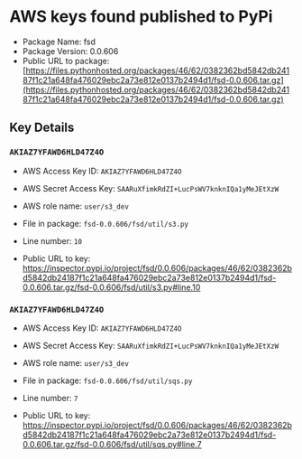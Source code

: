 # AWS keys found published to PyPi

* Package Name: fsd
* Package Version: 0.0.606
* Public URL to package: [https://files.pythonhosted.org/packages/46/62/0382362bd5842db24187f1c21a648fa476029ebc2a73e812e0137b2494d1/fsd-0.0.606.tar.gz](https://files.pythonhosted.org/packages/46/62/0382362bd5842db24187f1c21a648fa476029ebc2a73e812e0137b2494d1/fsd-0.0.606.tar.gz)

## Key Details

### `AKIAZ7YFAWD6HLD47Z4O`

* AWS Access Key ID: `AKIAZ7YFAWD6HLD47Z4O`
* AWS Secret Access Key: `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` 
* AWS role name: `user/s3_dev`
* File in package: `fsd-0.0.606/fsd/util/s3.py`
* Line number: `10`

* Public URL to key: https://inspector.pypi.io/project/fsd/0.0.606/packages/46/62/0382362bd5842db24187f1c21a648fa476029ebc2a73e812e0137b2494d1/fsd-0.0.606.tar.gz/fsd-0.0.606/fsd/util/s3.py#line.10



### `AKIAZ7YFAWD6HLD47Z4O`

* AWS Access Key ID: `AKIAZ7YFAWD6HLD47Z4O`
* AWS Secret Access Key: `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` 
* AWS role name: `user/s3_dev`
* File in package: `fsd-0.0.606/fsd/util/sqs.py`
* Line number: `7`

* Public URL to key: https://inspector.pypi.io/project/fsd/0.0.606/packages/46/62/0382362bd5842db24187f1c21a648fa476029ebc2a73e812e0137b2494d1/fsd-0.0.606.tar.gz/fsd-0.0.606/fsd/util/sqs.py#line.7


